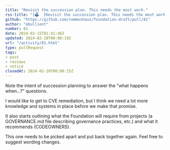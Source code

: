 ```yaml
---
title: "Revisit the succession plan. This needs the most work."
rss-title: "[🗳️  ]Revisit the succession plan. This needs the most work."
github: "https://github.com/commonhaus/foundation-draft/pull/81"
author: "ebullient"
number: 81
date: 2024-02-15T01:41:46Z
updated: 2024-02-20T00:08:19Z
url: "/activity/81.html"
type: pullRequest
tags:
- post
- reviews
- notice
closedAt: 2024-02-20T00:08:15Z
---
```

Note the intent of succession planning to answer the "what happens when...?" questions. 

I would like to get to CVE remediation, but I think we need a lot more knowledge and systems in place before we make that promise.

It also starts outlining what the Foundation will require from projects (a GOVERNANCE.md file describing governance practices, etc.) and what it recommends (CODEOWNERS).

This one needs to be picked apart and put back together again. Feel free to suggest wording changes.
